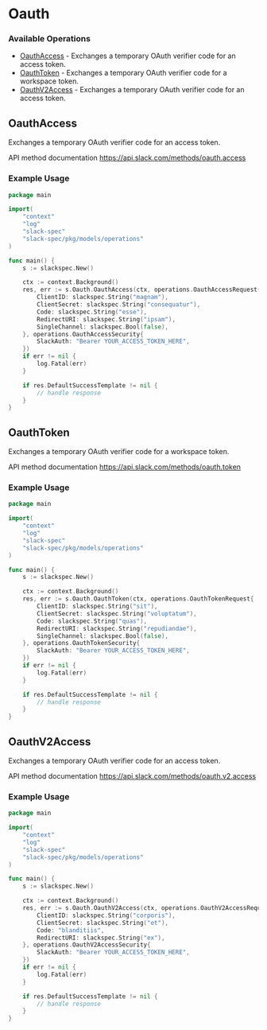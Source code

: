 # Oauth

### Available Operations

* [OauthAccess](#oauthaccess) - Exchanges a temporary OAuth verifier code for an access token.
* [OauthToken](#oauthtoken) - Exchanges a temporary OAuth verifier code for a workspace token.
* [OauthV2Access](#oauthv2access) - Exchanges a temporary OAuth verifier code for an access token.

## OauthAccess

Exchanges a temporary OAuth verifier code for an access token.

API method documentation
<https://api.slack.com/methods/oauth.access>

### Example Usage

```go
package main

import(
	"context"
	"log"
	"slack-spec"
	"slack-spec/pkg/models/operations"
)

func main() {
    s := slackspec.New()

    ctx := context.Background()
    res, err := s.Oauth.OauthAccess(ctx, operations.OauthAccessRequest{
        ClientID: slackspec.String("magnam"),
        ClientSecret: slackspec.String("consequatur"),
        Code: slackspec.String("esse"),
        RedirectURI: slackspec.String("ipsam"),
        SingleChannel: slackspec.Bool(false),
    }, operations.OauthAccessSecurity{
        SlackAuth: "Bearer YOUR_ACCESS_TOKEN_HERE",
    })
    if err != nil {
        log.Fatal(err)
    }

    if res.DefaultSuccessTemplate != nil {
        // handle response
    }
}
```

## OauthToken

Exchanges a temporary OAuth verifier code for a workspace token.

API method documentation
<https://api.slack.com/methods/oauth.token>

### Example Usage

```go
package main

import(
	"context"
	"log"
	"slack-spec"
	"slack-spec/pkg/models/operations"
)

func main() {
    s := slackspec.New()

    ctx := context.Background()
    res, err := s.Oauth.OauthToken(ctx, operations.OauthTokenRequest{
        ClientID: slackspec.String("sit"),
        ClientSecret: slackspec.String("voluptatum"),
        Code: slackspec.String("quas"),
        RedirectURI: slackspec.String("repudiandae"),
        SingleChannel: slackspec.Bool(false),
    }, operations.OauthTokenSecurity{
        SlackAuth: "Bearer YOUR_ACCESS_TOKEN_HERE",
    })
    if err != nil {
        log.Fatal(err)
    }

    if res.DefaultSuccessTemplate != nil {
        // handle response
    }
}
```

## OauthV2Access

Exchanges a temporary OAuth verifier code for an access token.

API method documentation
<https://api.slack.com/methods/oauth.v2.access>

### Example Usage

```go
package main

import(
	"context"
	"log"
	"slack-spec"
	"slack-spec/pkg/models/operations"
)

func main() {
    s := slackspec.New()

    ctx := context.Background()
    res, err := s.Oauth.OauthV2Access(ctx, operations.OauthV2AccessRequest{
        ClientID: slackspec.String("corporis"),
        ClientSecret: slackspec.String("et"),
        Code: "blanditiis",
        RedirectURI: slackspec.String("ex"),
    }, operations.OauthV2AccessSecurity{
        SlackAuth: "Bearer YOUR_ACCESS_TOKEN_HERE",
    })
    if err != nil {
        log.Fatal(err)
    }

    if res.DefaultSuccessTemplate != nil {
        // handle response
    }
}
```
